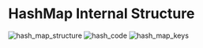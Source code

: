 # HashMap Internal Structure
![hash_map_structure](https://github.com/yurii-isaev/Java-core/assets/39811288/d1cb691a-2c53-4da2-9152-1f2adec96d1d)
![hash_code](https://github.com/yurii-isaev/Java-core/assets/39811288/7d17b8a3-43ba-4299-b2d8-e3804928b735)
![hash_map_keys](https://github.com/yurii-isaev/Java-core/assets/39811288/c246d062-ce73-43b9-8deb-053ef81d3924)

